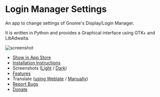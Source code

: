 # Login Manager Settings

An app to change settings of Gnome's Display/Login Manager.

It is written in Python and provides a Graphical interface using GTK+ and LibAdwaita.

![screenshot](https://github.com/realmazharhussain/gdm-settings/wiki/screenshots/screenshot-1.png)

- [Show in App Store](appstream://io.github.realmazharhussain.GdmSettings)
- [Installation Instructions](https://github.com/realmazharhussain/gdm-settings/wiki/Installation)
- Screenshots ([Light](https://github.com/realmazharhussain/gdm-settings/wiki/Screenshots-(Light)) / [Dark](https://github.com/realmazharhussain/gdm-settings/wiki/Screenshots-(Dark)))
- [Features](https://github.com/realmazharhussain/gdm-settings/wiki/Features)
- Translate ([using Weblate](https://hosted.weblate.org/projects/gdm-settings/language-names) / [Manually](https://github.com/realmazharhussain/gdm-settings/wiki/Translation-Manual))
- [Report Bugs](https://github.com/realmazharhussain/gdm-settings/issues/new?assignees=&labels=bug&template=bug_report.yml)
- [Donate](https://www.patreon.com/mazharhussain)
